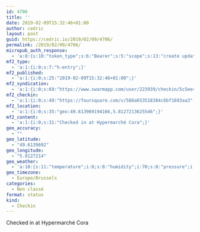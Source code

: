```yaml
---
id: 4706
title: ''
date: 2019-02-09T15:32:46+01:00
author: cedric
layout: post
guid: https://cedric.io/2019/02/09/4706/
permalink: /2019/02/09/4706/
micropub_auth_response:
  - 'a:8:{s:10:"token_type";s:6:"Bearer";s:5:"scope";s:13:"create update";s:2:"me";s:18:"https://cedric.io/";s:9:"issued_by";s:45:"https://cedric.io/wp-json/indieauth/1.0/token";s:9:"client_id";s:27:"https://ownyourswarm.p3k.io";s:9:"issued_at";i:1542614471;s:4:"user";i:1;s:13:"last_accessed";i:1549722784;}'
mf2_type:
  - 'a:1:{i:0;s:7:"h-entry";}'
mf2_published:
  - 'a:1:{i:0;s:25:"2019-02-09T15:32:46+01:00";}'
mf2_syndication:
  - 'a:1:{i:0;s:69:"https://www.swarmapp.com/user/223939/checkin/5c5ee48e60255e002cf94713";}'
mf2_checkin:
  - 'a:1:{i:0;s:49:"https://foursquare.com/v/588a653518384c6bf1693aa3";}'
mf2_location:
  - 'a:1:{i:0;s:35:"geo:49.613969194166,5.8127213625546";}'
mf2_content:
  - 'a:1:{i:0;s:31:"Checked in at Hypermarché Cora";}'
geo_accuracy:
  - ""
geo_latitude:
  - "49.6139692"
geo_longitude:
  - "5.8127214"
geo_weather:
  - 'a:10:{s:11:"temperature";i:8;s:8:"humidity";i:70;s:8:"pressure";i:1011;s:10:"cloudiness";i:75;s:4:"wind";a:2:{s:5:"speed";d:7.7;s:6:"degree";i:230;}s:7:"summary";s:27:"light intensity shower rain";s:4:"icon";s:10:"wi-showers";s:10:"visibility";i:10000;s:7:"sunrise";s:25:"2019-02-09T07:56:57+01:00";s:6:"sunset";s:25:"2019-02-09T17:44:53+01:00";}'
geo_timezone:
  - Europe/Brussels
categories:
  - Non classé
format: status
kind:
  - Checkin
---
```

Checked in at Hypermarché Cora